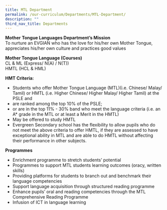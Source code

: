 ```yaml
---
title: MTL Department
permalink: /our-curriculum/Departments/MTL-Department/
description: ""
third_nav_title: Departments
---
```

**Mother** **Tongue Languages Department’s Mission**  
To nurture an EVGIAN who has the love for his/her own Mother Tongue, appreciates his/her own culture and practices good values

**Mother Tongue Language (Courses)**  
CL & ML (Express/ N(A) / N(T))  
HMTL (HCL & HML)

**HMT Criteria:**

*   Students who offer Mother Tongue Language (MTL)(i.e. Chinese/ Malay/ Tamil) or HMTL (i.e. Higher Chinese/ Higher Malay/ Higher Tamil) at the PSLE and
*   are ranked among the top 10% of the PSLE;
*   or are in the top 11% - 30% band who meet the language criteria (i.e. an A\* grade in the MTL or at least a Merit in the HMTL)
*   May be offered to study HMTL
*   Evergreen Secondary school has the flexibility to allow pupils who do not meet the above criteria to offer HMTL, if they are assessed to have exceptional ability in MTL and are able to do HMTL without affecting their performance in other subjects.

**Programmes**

*   Enrichment programme to stretch students’ potential
*   Programmes to support MTL students learning outcomes (oracy, written skills)
*   Providing platforms for students to branch out and benchmark their language competencies
*   Support language acquisition through structured reading programme
*   Enhance pupils’ oral and reading competencies through the MTL Comprehensive Reading Programme
*   Infusion of ICT in language learning